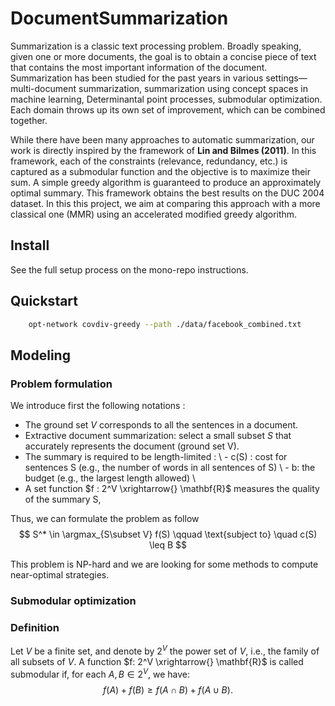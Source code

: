# DocumentSummarization

Summarization is a classic text processing problem. Broadly speaking, given one or more documents, the goal is to obtain a concise piece of text that contains the most important information of the document. Summarization has been studied for the past years in various settings—multi-document summarization, summarization using concept spaces in machine learning, Determinantal point processes, submodular optimization. Each domain throws up its own set of improvement, which can be combined together.

While there have been many approaches to automatic summarization, our work is directly inspired by the framework of **Lin and Bilmes (2011)**.  In this framework, each of the constraints (relevance, redundancy, etc.) is captured as a submodular function and the objective is to maximize their sum. A simple greedy algorithm is guaranteed to produce an approximately optimal summary. This framework obtains the best results on the DUC 2004 dataset. In this this project, we aim at comparing this approach with a more classical one (MMR) using an accelerated modified greedy algorithm.


## Install

See the full setup process on the mono-repo instructions.

## Quickstart

```bash
	opt-network covdiv-greedy --path ./data/facebook_combined.txt
```

## Modeling

### Problem formulation
We introduce first the following notations :
-  The ground set $V$ corresponds to all the sentences in a document.
- Extractive document summarization: select a small subset $S$ that accurately represents the document (ground set V).
- The summary is required to be length-limited : \\
        - c(S) : cost  for sentences S (e.g., the number of words in all sentences of S) \\
        - b: the budget (e.g., the largest length allowed) \\
- A set function $f : 2^V \xrightarrow{} \mathbf{R}$ measures the quality of the summary S,

Thus, we can formulate the problem as follow
$$
   S^* \in \argmax_{S\subset V} f(S) \qquad \text{subject to} \quad c(S) \leq B
$$

This problem is NP-hard and we are looking for some methods to compute near-optimal strategies.
### Submodular optimization
### Definition

Let $V$ be a finite set, and denote by $2^V$ the power set of $V$, i.e., the family of all subsets of $V$. A function $f: 2^V \xrightarrow{} \mathbf{R}$ is called submodular if, for each $A,B \in 2^V$, we have: 
$$
    f(A) + f(B) \geq f(A\cap B) +f(A \cup B).
$$
